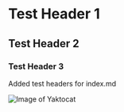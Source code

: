 # Test Header 1
## Test Header 2
### Test Header 3

Added test headers for index.md

![Image of Yaktocat](https://octodex.github.com/images/yaktocat.png)
